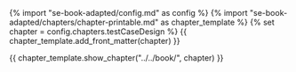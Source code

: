<frontmatter>
{% import "se-book-adapted/config.md" as config %}
{% import "se-book-adapted/chapters/chapter-printable.md" as chapter_template %}
{% set chapter = config.chapters.testCaseDesign %}
{{ chapter_template.add_front_matter(chapter) }}
</frontmatter>

{{ chapter_template.show_chapter("../../book/", chapter) }}